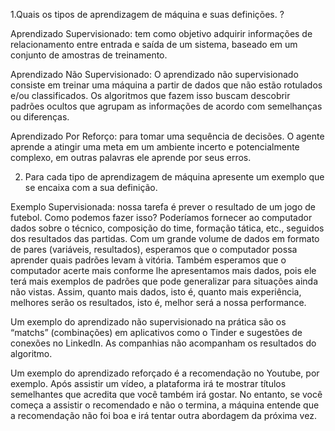 1.Quais os tipos de aprendizagem de máquina e suas definições. ?

Aprendizado Supervisionado: tem como objetivo adquirir informações de relacionamento entre entrada e saída de um sistema, baseado em um conjunto de amostras de treinamento.

Aprendizado Não Supervisionado: O aprendizado não supervisionado consiste em treinar uma máquina a partir de dados que não estão rotulados e/ou classificados. Os algoritmos que fazem isso buscam descobrir padrões ocultos que agrupam as informações de acordo com semelhanças ou diferenças.

Aprendizado Por Reforço: para tomar uma sequência de decisões. O agente aprende a atingir uma meta em um ambiente incerto e potencialmente complexo, em outras palavras ele aprende por seus erros.

2. Para cada tipo de aprendizagem de máquina apresente um exemplo que se encaixa com a sua definição.

Exemplo Supervisionada: nossa tarefa é prever o resultado de um jogo de futebol. Como podemos fazer isso?
Poderíamos fornecer ao computador dados sobre o técnico, composição do time, formação tática, etc., seguidos dos resultados das partidas. Com um grande volume de dados em formato de pares (variáveis, resultados), esperamos que o computador possa aprender quais padrões levam à vitória. Também esperamos que o computador acerte mais conforme lhe apresentamos mais dados, pois ele terá mais exemplos de padrões que pode generalizar para situações ainda não vistas. Assim, quanto mais dados, isto é, quanto mais experiência, melhores serão os resultados, isto é, melhor será a nossa performance.

Um exemplo do aprendizado não supervisionado na prática são os “matchs” (combinações) em aplicativos como o Tinder e sugestões de conexões no LinkedIn. As companhias não acompanham os resultados do algoritmo.

Um exemplo do aprendizado reforçado é a recomendação no Youtube, por exemplo. Após assistir um vídeo, a plataforma irá te mostrar títulos semelhantes que acredita que você também irá gostar. No entanto, se você começa a assistir o recomendado e não o termina, a máquina entende que a recomendação não foi boa e irá tentar outra abordagem da próxima vez.
